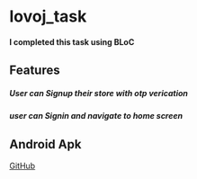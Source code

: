 # lovoj_task
#### I completed this task using BLoC
## Features
##### User can Signup their store with otp verication
##### user can Signin and navigate to home screen

## Android Apk
[GitHub](https://github.com)

